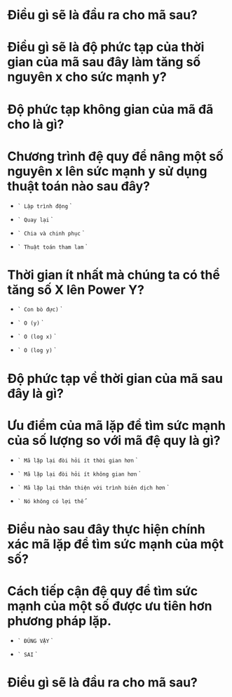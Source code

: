 # Điều gì sẽ là đầu ra cho mã sau?

# Điều gì sẽ là độ phức tạp của thời gian của mã sau đây làm tăng số nguyên x cho sức mạnh y?

# Độ phức tạp không gian của mã đã cho là gì?

# Chương trình đệ quy để nâng một số nguyên x lên sức mạnh y sử dụng thuật toán nào sau đây?

- `` `
  Lập trình động
  `` `

- `` `
  Quay lại
  `` `

* `` `
  Chia và chinh phục
  `` `

- `` `
  Thuật toán tham lam
  `` `

# Thời gian ít nhất mà chúng ta có thể tăng số X lên Power Y?

- `` `
  Con bò đực)
  `` `

- `` `
  O (y)
  `` `

- `` `
  O (log x)
  `` `

* `` `
  O (log y)
  `` `

# Độ phức tạp về thời gian của mã sau đây là gì?

# Ưu điểm của mã lặp để tìm sức mạnh của số lượng so với mã đệ quy là gì?

- `` `
  Mã lặp lại đòi hỏi ít thời gian hơn
  `` `

* `` `
  Mã lặp lại đòi hỏi ít không gian hơn
  `` `

- `` `
  Mã lặp lại thân thiện với trình biên dịch hơn
  `` `

- `` `
  Nó không có lợi thế
  `` `

# Điều nào sau đây thực hiện chính xác mã lặp để tìm sức mạnh của một số?

# Cách tiếp cận đệ quy để tìm sức mạnh của một số được ưu tiên hơn phương pháp lặp.

- `` `
  ĐÚNG VẬY
  `` `

* `` `
  SAI
  `` `

# Điều gì sẽ là đầu ra cho mã sau?